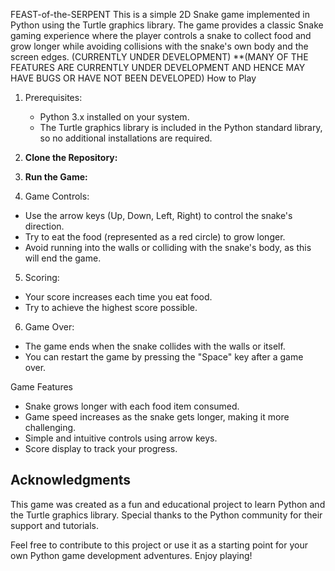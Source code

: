 FEAST-of-the-SERPENT
This is a simple 2D Snake game implemented in Python using the Turtle graphics library. The game provides a classic Snake gaming experience where the player controls a snake to collect food and grow longer while avoiding collisions with the snake's own body and the screen edges.
(CURRENTLY UNDER DEVELOPMENT)
**(MANY OF THE FEATURES ARE CURRENTLY UNDER DEVELOPMENT AND HENCE MAY HAVE BUGS OR HAVE NOT BEEN DEVELOPED)
 How to Play

1. Prerequisites:
   - Python 3.x installed on your system.
   - The Turtle graphics library is included in the Python standard library, so no additional installations are required.

2. **Clone the Repository:** 
3. **Run the Game:**

4. Game Controls:
- Use the arrow keys (Up, Down, Left, Right) to control the snake's direction.
- Try to eat the food (represented as a red circle) to grow longer.
- Avoid running into the walls or colliding with the snake's body, as this will end the game.

5. Scoring:
- Your score increases each time you eat food.
- Try to achieve the highest score possible.

6. Game Over:
- The game ends when the snake collides with the walls or itself.
- You can restart the game by pressing the "Space" key after a game over.

Game Features

- Snake grows longer with each food item consumed.
- Game speed increases as the snake gets longer, making it more challenging.
- Simple and intuitive controls using arrow keys.
- Score display to track your progress.


## Acknowledgments

This game was created as a fun and educational project to learn Python and the Turtle graphics library. Special thanks to the Python community for their support and tutorials.

Feel free to contribute to this project or use it as a starting point for your own Python game development adventures. Enjoy playing!



